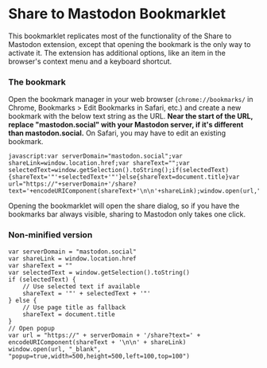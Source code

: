 # Share to Mastodon Bookmarklet

This bookmarklet replicates most of the functionality of the Share to Mastodon extension, except that opening the bookmark is the only way to activate it. The extension has additional options, like an item in the browser's context menu and a keyboard shortcut.

### The bookmark

Open the bookmark manager in your web browser (`chrome://bookmarks/` in Chrome, Bookmarks > Edit Bookmarks in Safari, etc.) and create a new bookmark with the below text string as the URL. **Near the start of the URL, replace "mastodon.social" with your Mastodon server, if it's different than mastodon.social.** On Safari, you may have to edit an existing bookmark.

```
javascript:var serverDomain="mastodon.social";var shareLink=window.location.href;var shareText="";var selectedText=window.getSelection().toString();if(selectedText){shareText='"'+selectedText+'"'}else{shareText=document.title}var url="https://"+serverDomain+'/share?text='+encodeURIComponent(shareText+'\n\n'+shareLink);window.open(url,"_blank","popup=true,width=500,height=500,left=100,top=100");
```

Opening the bookmarklet will open the share dialog, so if you have the bookmarks bar always visible, sharing to Mastodon only takes one click.

### Non-minified version

```
var serverDomain = "mastodon.social"
var shareLink = window.location.href
var shareText = ""
var selectedText = window.getSelection().toString()
if (selectedText) {
	// Use selected text if available
	shareText = '"' + selectedText + '"'
} else {
	// Use page title as fallback
	shareText = document.title
}
// Open popup
var url = "https://" + serverDomain + '/share?text=' + encodeURIComponent(shareText + '\n\n' + shareLink)
window.open(url, "_blank", "popup=true,width=500,height=500,left=100,top=100")
```
